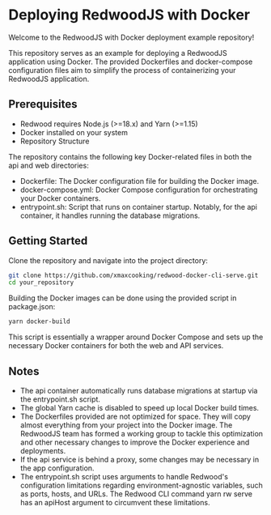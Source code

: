 # Deploying RedwoodJS with Docker

Welcome to the RedwoodJS with Docker deployment example repository!

This repository serves as an example for deploying a RedwoodJS application using Docker. The provided Dockerfiles and docker-compose configuration files aim to simplify the process of containerizing your RedwoodJS application.

## Prerequisites

- Redwood requires Node.js (>=18.x) and Yarn (>=1.15)
- Docker installed on your system
- Repository Structure

The repository contains the following key Docker-related files in both the api and web directories:

- Dockerfile: The Docker configuration file for building the Docker image.
- docker-compose.yml: Docker Compose configuration for orchestrating your Docker containers.
- entrypoint.sh: Script that runs on container startup. Notably, for the api container, it handles running the database migrations.

## Getting Started

Clone the repository and navigate into the project directory:

```bash
git clone https://github.com/xmaxcooking/redwood-docker-cli-serve.git
cd your_repository
```

Building the Docker images can be done using the provided script in package.json:

```bash
yarn docker-build
```

This script is essentially a wrapper around Docker Compose and sets up the necessary Docker containers for both the web and API services.

## Notes

- The api container automatically runs database migrations at startup via the entrypoint.sh script.
- The global Yarn cache is disabled to speed up local Docker build times.
- The Dockerfiles provided are not optimized for space. They will copy almost everything from your project into the Docker image. The RedwoodJS team has formed a working group to tackle this optimization and other necessary changes to improve the Docker experience and deployments.
- If the api service is behind a proxy, some changes may be necessary in the app configuration.
- The entrypoint.sh script uses arguments to handle Redwood's configuration limitations regarding environment-agnostic variables, such as ports, hosts, and URLs. The Redwood CLI command yarn rw serve has an apiHost argument to circumvent these limitations.
